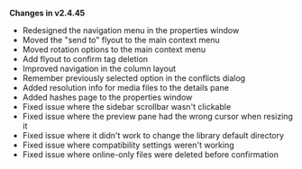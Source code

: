 **Changes in v2.4.45**

- Redesigned the navigation menu in the properties window
- Moved the "send to" flyout to the main context menu
- Moved rotation options to the main context menu
- Add flyout to confirm tag deletion
- Improved navigation in the column layout
- Remember previously selected option in the conflicts dialog
- Added resolution info for media files to the details pane
- Added hashes page to the properties window
- Fixed issue where the sidebar scrollbar wasn't clickable
- Fixed issue where the preview pane had the wrong cursor when resizing it
- Fixed issue where it didn't work to change the library default directory
- Fixed issue where compatibility settings weren't working
- Fixed issue where online-only files were deleted before confirmation
